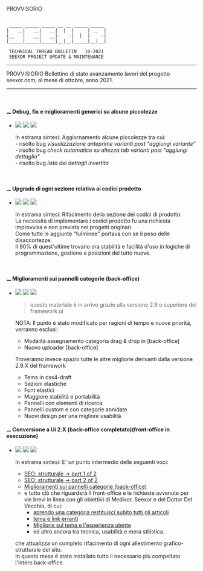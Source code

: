PROVVISORIO

~~~

 _____ _____ _____ __ __ _____ _____
|   __|   __|   __|  |  |     | __  |
|__   |   __|   __|-   -|  |  |    -|
|_____|_____|_____|__|__|_____|__|__|

 TECHNICAL THREAD BULLETIN   10-2021
 SEEXOR PROJECT UPDATE & MAINTENANCE

~~~

---
PROVVISIORIO
Bollettino di stato avanzamento lavori del progetto seexor.com, al mese di ottobre, anno 2021.

---

<br>


#### ⚊ Debug, fix e miglioramenti generici su alcune piccolezze

-	[![](https://img.shields.io/badge/--FF00FF.svg)]()
	[![](https://img.shields.io/badge/--F1F1F1.svg)]()
	[![](https://img.shields.io/badge/completed-10/21-green.svg)]()<br>

	In estrama sintesi: Aggiornamento alcune piccolezze tra cui:<br>
		- risolto bug _visualizzazione anteprime varianti post "aggiungi variante"_<br>
		- risolto bug _check automatico su altezza tab varianti post "aggiungi dettaglio"_<br>
		- risolto bug _lista dei dettagli invertita_<br>

<br>

#### ⚊ Upgrade di ogni sezione relativa ai codici prodotto

-	[![](https://img.shields.io/badge/--FF00FF.svg)]()
	[![](https://img.shields.io/badge/--F1F1F1.svg)]()
	[![](https://img.shields.io/badge/completed-10/21-green.svg)]()<br>

	In estrama sintesi: Rifacimento della sezione dei codici di prodotto.<br>
	La necessità di implementare i codici prodotto fu una richiesta improvvisa e non prevista nei progetti originari.<br>
	Come tutte le aggiunte "fulminee" portava con se il peso delle disaccortezze.<br>
	Il 90% di quest'ultime trovano ora stabilità e facilità d'uso in logiche di programmazione, gestione e posizioni del tutto nuove.

<br>

#### ⚊ Miglioramenti sui pannelli categorie (back-office)

- 	[![](https://img.shields.io/badge/--FF00FF.svg)]()
	[![](https://img.shields.io/badge/--F1F1F1.svg)]()
	[![](https://img.shields.io/badge/completed-10/21-green.svg)]()<br>

	>questo materiale è in arrivo grazie alla versione 2.9 o superiore del framework ui

	NOTA: Il punto è stato modificato per ragioni di tempo e nuove priorità, verranno esclusi:

	- 	Modalità assegnamento categoria drag & drop in [back-office]
	- 	Nuovo uploader [back-office]

	Troveranno invece spazio tutte le altre migliorie derivanti dalla versione 2.9.X del framework

	-	Tema in css4-draft
	-	Sezioni elastiche
	-	Font elastici
	-	Maggiore stabilità e portabilità
	-	Pannelli con elementi di ricerca
	-	Pannelli custom e con categorie annidate
	-	Nuovi design per una migliore usabilità


#### ⚊ Conversione a Ui 2.X (back-office completato)(front-office in esecuzione)

-	[![](https://img.shields.io/badge/--FF00FF.svg)]()
	[![](https://img.shields.io/badge/--F1F1F1.svg)]()
	[![](https://img.shields.io/badge/initialized-10/21-orange.svg)]()<br>

	In estrama sintesi: E' un punto intermedio delle seguenti voci:


	-	[SEO: strutturale -> part 1 of 2](https://github.com/SeexorDev/diary-log/blob/main/updates/2021.log.processing.v2.md#-seo-strutturale---part-1-of-2)
	-	[SEO: strutturale -> part 2 of 2](https://github.com/SeexorDev/diary-log/blob/main/updates/2021.log.processing.v2.md#-seo-strutturale---part-1-of-2)
	-	[Miglioramenti sui pannelli categorie (back-office)](https://github.com/SeexorDev/diary-log/blob/main/updates/2021.log.processing.v2.md#-miglioramenti-sui-pannelli-categorie-back-office)
	-	e tutto ciò che riguarderà il front-office e le richieste avvenute per vie brevi in linea con gli obiettivi di Medixor, Seexor e del Dottor Del Vecchio, di cui:
		- 	 [aprendo una categoria restituisci subito tutti gli articoli](https://github.com/SeexorDev/diary-log/blob/main/updates/2021.log.processing.v2.md#-aprendo-una-categoria-restituisci-subito-tutti-gli-articoli)
		- 	 [tema e link erranti](https://github.com/SeexorDev/diary-log/blob/main/updates/2021.log.processing.v2.md#-tema-e-link-erranti)
		- 	 [Migliorie sul tema e l'esperienza utente](https://github.com/SeexorDev/diary-log/blob/main/updates/2021.log.processing.v2.md#-migliorie-sul-tema-e-lesperienza-utente)
		- 	 ed altro ancora tra tecnica, usabilità e mera stilistica.
	
	che attualizza un completo rifacimento di ogni allestimento grafico-strutturale del sito.<br>
	In questo mese è stato installato tutto il necessario più compeltato l'intero back-office.
